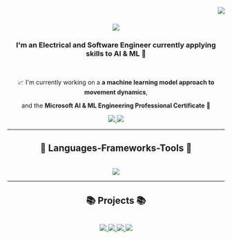 <img align="right" src="https://visitor-badge.laobi.icu/badge?page_id=redabaki.redabaki" />

<h1 align="center">
  <a href=https://git.io/typing-svg">
    <img src="https://readme-typing-svg.herokuapp.com/?font=Anton&size=35&center=true&vCenter=true&width=500&height=70&duration=4000&lines=Hi+There!+👋;+I'm+Reda+A.+Baki!;" />
  </a>
</h1>

<h3 align="center">I'm an Electrical and Software Engineer currently applying skills to AI & ML 🚀 </h3>

<br/>

<div align="center">

📈 I'm currently working on a **a machine learning model approach to movement dynamics**,

and the **Microsoft AI & ML Engineering Professional Certificate** 📒

</div>

<div align="center">
  <a href="mailto:reda.h.baki@gmail.com">
    <img src="https://img.shields.io/badge/Gmail-D14836?style=for-the-badge&logo=gmail&logoColor=white"(#)>
  </a>
  <a href="https://in.linkedin.com/in/reda-abdel-baki" target="_blank">
    <img src="https://custom-icon-badges.demolab.com/badge/LinkedIn-0A66C2?style=for-the-badge&logo=linkedin-white&logoColor=fff)"(#)>
  </a>
</div>
  
  <hr/>

<h2 align="center"> 👾 Languages-Frameworks-Tools 👾 </h2>
<br/>
<div align="center">
  <a href="https://skillicons.dev">
    <img src="https://skillicons.dev/icons?i=python,c,java,matlab,pytorch,sklearn,tensorflow,azure,github,vscode&perline=5" />
  </a>
</div>

  <hr/>

<h2 align="center"> 📚 Projects 📚 </h2>
<br/>
<div align="center">
  <a href="https://github.com/redabaki/Object-Detection">
    <img src="https://img.shields.io/badge/Street Object Detection-%23121011.svg?style=for-the-badge&logo=github&logoColor=white)](#)" />
  </a>
  <a href="https://github.com/redabaki/Video-Analysis">
    <img src="https://img.shields.io/badge/Video Analysis-%23121011.svg?style=for-the-badge&logo=github&logoColor=white)](#)" />
  </a>
  <a href="https://github.com/redabaki/Falling-Object">
    <img src="https://img.shields.io/badge/Falling Object Mini Game-%23121011.svg?style=for-the-badge&logo=github&logoColor=white)](#)" />
  </a>
  <a href="https://github.com/redabaki/Falling-Object">
    <img src="https://img.shields.io/badge/NVDA Stock Predictor-%23121011.svg?style=for-the-badge&logo=github&logoColor=white)](#)" />
  </a>
</div>

<!--
**redabaki/redabaki** is a ✨ _special_ ✨ repository because its `README.md` (this file) appears on your GitHub profile.

Here are some ideas to get you started:

- 🔭 I’m currently working on ...
- 🌱 I’m currently learning ...
- 👯 I’m looking to collaborate on ...
- 🤔 I’m looking for help with ...
- 💬 Ask me about ...
- 📫 How to reach me: ...
- 😄 Pronouns: ...
- ⚡ Fun fact: ...
-->
